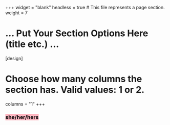 +++
widget = "blank"
headless = true  # This file represents a page section.
weight = 7

# ... Put Your Section Options Here (title etc.) ...

[design]
  # Choose how many columns the section has. Valid values: 1 or 2.
  columns = "1"
+++
<h3><mark style="background-color: lightpink">she/her/hers</mark></h3>
